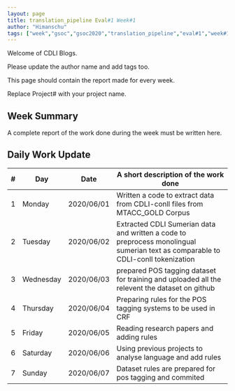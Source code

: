 ```yaml
---
layout: page
title: translation_pipeline Eval#1 Week#1
author: "Himanschu"
tags: ["week","gsoc","gsoc2020","translation_pipeline","eval#1","week#1"]
---
```

Welcome of CDLI Blogs.

Please update the author name and add tags too. 

This page should contain the report made for every week.

Replace Project# with your project name.

## Week Summary

A complete report of the work done during the week must be written here. 


## Daily Work Update

|\#|Day|Date|A short description of the work done|  
|---	|---	|---	|---	|  
|1   	| Monday 	|   2020/06/01	| Written a code to extract data from CDLI-conll files from MTACC_GOLD Corpus|  
|2   	| Tuesday  	|   2020/06/02	|   Extracted CDLI Sumerian data and written a code to preprocess monolingual sumerian text as comparable to CDLI-conll tokenization 	|  
|3   	| Wednesday  	|  2020/06/03 	|   prepared POS tagging dataset for training and uploaded all the relevent the dataset	on github|  
|4   	| Thursday  	|   2020/06/04	|   Preparing rules for the POS tagging	systems to be used in CRF|  
|5   	| Friday  	|   2020/06/05	|  Reading research papers and adding rules 	|  
|6   	| Saturday  	|   2020/06/06	|   Using previous projects to analyse language and add rules	|  
|7   	| Sunday  	|   2020/06/07	|  Dataset rules are prepared for pos tagging and commited |  
